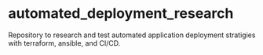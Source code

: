 # automated_deployment_research
Repository to research and test automated application deployment stratigies with terraform, ansible, and CI/CD.
